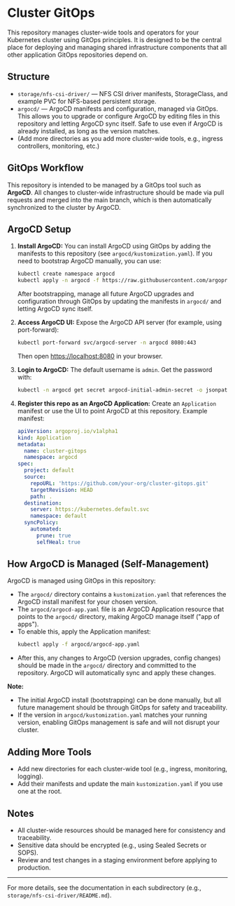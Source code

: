 # Cluster GitOps

This repository manages cluster-wide tools and operators for your Kubernetes cluster using GitOps principles. It is designed to be the central place for deploying and managing shared infrastructure components that all other application GitOps repositories depend on.

## Structure

- `storage/nfs-csi-driver/` — NFS CSI driver manifests, StorageClass, and example PVC for NFS-based persistent storage.
- `argocd/` — ArgoCD manifests and configuration, managed via GitOps. This allows you to upgrade or configure ArgoCD by editing files in this repository and letting ArgoCD sync itself. Safe to use even if ArgoCD is already installed, as long as the version matches.
- (Add more directories as you add more cluster-wide tools, e.g., ingress controllers, monitoring, etc.)

## GitOps Workflow

This repository is intended to be managed by a GitOps tool such as **ArgoCD**. All changes to cluster-wide infrastructure should be made via pull requests and merged into the main branch, which is then automatically synchronized to the cluster by ArgoCD.

## ArgoCD Setup

1. **Install ArgoCD:**
   You can install ArgoCD using GitOps by adding the manifests to this repository (see `argocd/kustomization.yaml`).
   If you need to bootstrap ArgoCD manually, you can use:
   ```sh
   kubectl create namespace argocd
   kubectl apply -n argocd -f https://raw.githubusercontent.com/argoproj/argo-cd/v3.0.4+5328bd5/manifests/install.yaml
   ```
   After bootstrapping, manage all future ArgoCD upgrades and configuration through GitOps by updating the manifests in `argocd/` and letting ArgoCD sync itself.

2. **Access ArgoCD UI:**
   Expose the ArgoCD API server (for example, using port-forward):
   ```sh
   kubectl port-forward svc/argocd-server -n argocd 8080:443
   ```
   Then open [https://localhost:8080](https://localhost:8080) in your browser.

3. **Login to ArgoCD:**
   The default username is `admin`. Get the password with:
   ```sh
   kubectl -n argocd get secret argocd-initial-admin-secret -o jsonpath="{.data.password}" | base64 -d; echo
   ```

4. **Register this repo as an ArgoCD Application:**
   Create an `Application` manifest or use the UI to point ArgoCD at this repository. Example manifest:
   ```yaml
   apiVersion: argoproj.io/v1alpha1
   kind: Application
   metadata:
     name: cluster-gitops
     namespace: argocd
   spec:
     project: default
     source:
       repoURL: 'https://github.com/your-org/cluster-gitops.git'
       targetRevision: HEAD
       path: .
     destination:
       server: https://kubernetes.default.svc
       namespace: default
     syncPolicy:
       automated:
         prune: true
         selfHeal: true
   ```

## How ArgoCD is Managed (Self-Management)

ArgoCD is managed using GitOps in this repository:
- The `argocd/` directory contains a `kustomization.yaml` that references the ArgoCD install manifest for your chosen version.
- The `argocd/argocd-app.yaml` file is an ArgoCD Application resource that points to the `argocd/` directory, making ArgoCD manage itself ("app of apps").
- To enable this, apply the Application manifest:
  ```sh
  kubectl apply -f argocd/argocd-app.yaml
  ```
- After this, any changes to ArgoCD (version upgrades, config changes) should be made in the `argocd/` directory and committed to the repository. ArgoCD will automatically sync and apply these changes.

**Note:**
- The initial ArgoCD install (bootstrapping) can be done manually, but all future management should be through GitOps for safety and traceability.
- If the version in `argocd/kustomization.yaml` matches your running version, enabling GitOps management is safe and will not disrupt your cluster.

## Adding More Tools

- Add new directories for each cluster-wide tool (e.g., ingress, monitoring, logging).
- Add their manifests and update the main `kustomization.yaml` if you use one at the root.

## Notes

- All cluster-wide resources should be managed here for consistency and traceability.
- Sensitive data should be encrypted (e.g., using Sealed Secrets or SOPS).
- Review and test changes in a staging environment before applying to production.

---

For more details, see the documentation in each subdirectory (e.g., `storage/nfs-csi-driver/README.md`).

